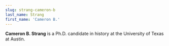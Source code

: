 ```yaml
---
slug: strang-cameron-b
last_name: Strang
first_name: 'Cameron B.'
---
```

**Cameron B. Strang** is a Ph.D. candidate in history at the University of Texas at Austin.